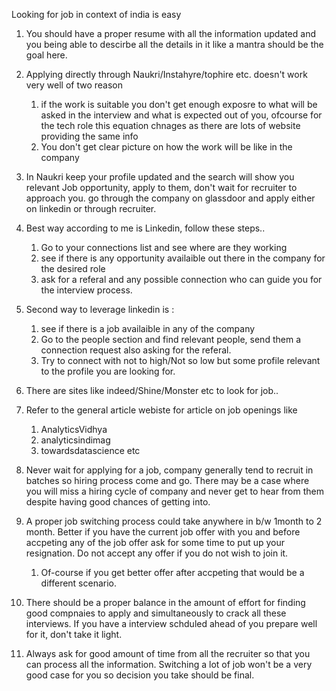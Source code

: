 Looking for job in context of india is easy

1. You should have a proper resume with all the information updated and you being able to descirbe all the details in it like a mantra should be the goal here.

2. Applying directly through Naukri/Instahyre/tophire etc. doesn't work very well of two reason 
    1. if the work is suitable you don't get enough exposre to what will be asked in the interview and what is expected out of you, ofcourse for the tech role this equation chnages as there are lots of website providing the same info
    2. You don't get clear picture on how the work will be like in the company
3. In Naukri keep your profile updated and the search will show you relevant Job opportunity, apply to them, don't wait for recruiter to approach you. go through the company on glassdoor and apply either on linkedin or through recruiter.

3. Best way according to me is Linkedin, follow these steps..
    1. Go to your connections list and see where are they working
    2. see if there is any opportunity availaible out there in the company for the desired role 
    3. ask for a referal and any possible connection who can guide you for the interview process.

4. Second way to leverage linkedin is :
    1. see if there is a job availaible in any of the company 
    2. Go to the people section and find relevant people, send them a connection request also asking for the referal.
    3. Try to connect with not to high/Not so low but some profile relevant to the profile you are looking for.

5. There are sites like indeed/Shine/Monster etc to look for job..

6. Refer to the general article webiste for article on job openings like
    1. AnalyticsVidhya
    2. analyticsindimag
    3. towardsdatascience
    etc

7. Never wait for applying for a job, company generally tend to recruit in batches so hiring process come and go. There may be a case where you will miss a hiring cycle of company and never get to hear from them despite having good chances of getting into.

8. A proper job switching process could take anywhere in b/w 1month to 2 month. Better if you have the current job offer with you and before accpeting any of the job offer ask for some time to put up your resignation. Do not accept any offer if you do not wish to join it.
    1. Of-course if you get better offer after accpeting that would be a different scenario.
9. There should be a proper balance in the amount of effort for finding good compnaies to apply and simultaneously to crack all these interviews.
If you have a interview schduled ahead of you prepare well for it, don't take it light.
10. Always ask for good amount of time from all the recruiter so that you can process all the information. Switching a lot of job won't be a very good case for you so decision you take should be final.

